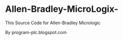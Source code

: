 Allen-Bradley-MicroLogix-
=========================
This Source Code for Allen-Bradley Micrologic

By program-plc.blogspot.com
